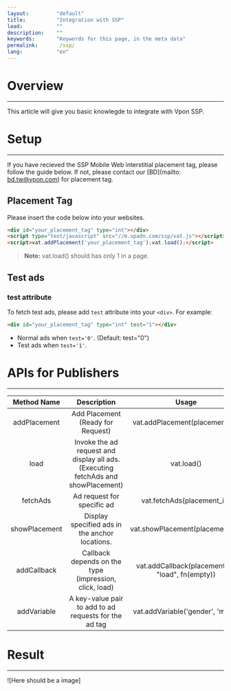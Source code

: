 ```yaml
---
layout:         "default"
title:          "Integration with SSP"
lead:           ""
description:    ""
keywords:       "Keywords for this page, in the meta data"
permalink:       /ssp/
lang:           "en"
---
```



# Overview
---
This article will give you basic knowlegde to integrate with Vpon SSP.

# Setup
---
If you have recieved the SSP Mobile Web interstitial placement tag, please follow the guide below. If not, please contact our [BD](mailto: bd.tw@vpon.com) for placement tag.

## Placement Tag
Please insert the code below into your websites.

``` html
<div id="your_placement_tag" type="int"></div>
<script type="text/javascript" src="//m.vpadn.com/ssp/vat.js"></script>
<script>vat.addPlacement('your_placement_tag');vat.load();</script>
```

> **Note:**
vat.load() should has only 1 in a page.

## Test ads
### test attribute
To fetch test ads, please add `test` attribute into your `<div>`. For example:<br>

```html
<div id="your_placement_tag" type="int" test="1"></div>
```

* Normal ads when `test='0'`. (Default: test="0")
* Test ads when `test='1'`.




# APIs for Publishers
---
Method Name	| Description	| Usage
:-------------: | :------------:|:-------------: |
addPlacement |	Add Placement (Ready for Request)	| vat.addPlacement(placement_id)
load |	Invoke the ad request and display all ads.(Executing fetchAds and showPlacement) |	vat.load()
fetchAds|Ad request for specific ad|	vat.fetchAds(placement_id)
showPlacement|	Display specified ads in the anchor locations.|	vat.showPlacement(placement_id)
addCallback	| Callback depends on the type (impression, click, load) | vat.addCallback(placement_id, "load", fn(empty))
addVariable	| A key-value pair to add to ad requests for the ad tag |	vat.addVariable('gender', 'male')

# Result
---
![Here should be a image]
